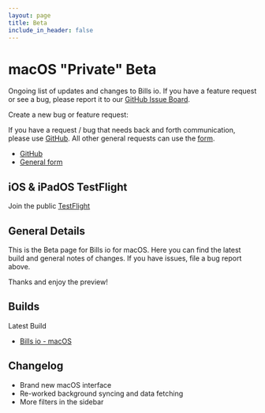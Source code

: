 ```yaml
---
layout: page
title: Beta
include_in_header: false
---
```


# macOS "Private" Beta

Ongoing list of updates and changes to Bills io. If you have a feature request or see a bug, please report it to our [GitHub Issue Board](https://github.com/studioember/billsio.app/issues).

Create a new bug or feature request:

If you have a request / bug that needs back and forth communication, please use [GitHub](https://github.com/studioember/billsio.app/issues/new). All other general requests can use the [form](https://airtable.com/shr96QxbDjOwnD6Xs).

- [GitHub](https://github.com/studioember/billsio.app/issues/new)
- [General form](https://airtable.com/shr96QxbDjOwnD6Xs)

## iOS &  iPadOS TestFlight

Join the public [TestFlight](https://testflight.apple.com/join/3v2BZlrx)

## General Details

This is the Beta page for Bills io for macOS. Here you can find the latest build and general notes of changes. If you have issues, file a bug report above.

Thanks and enjoy the preview!

## Builds

Latest Build

- [Bills io - macOS](https://f001.backblazeb2.com/file/Studio-Ember/applications/billsio/macOS/latest.zip)

## Changelog

- Brand new macOS interface
- Re-worked background syncing and data fetching
- More filters in the sidebar